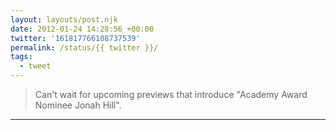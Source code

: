 ```yaml
---
layout: layouts/post.njk
date: 2012-01-24 14:28:56 +00:00
twitter: '161817766108737539'
permalink: /status/{{ twitter }}/
tags: 
  - tweet
---
```


> Can't wait for upcoming previews that introduce "Academy Award Nominee Jonah Hill".

---
